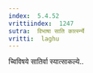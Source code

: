 ```yaml
---
index:  5.4.52
vrittiindex:  1247
sutra:  विभाषा साति कार्त्स्न्ये
vritti:  laghu 
---
```


च्विविषये सातिर्वा स्यात्साकल्ये..

